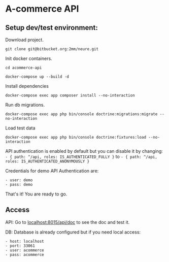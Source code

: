 # A-commerce API



## Setup dev/test environment:

Download project.
    
```
git clone git@bitbucket.org:2mm/neure.git
```

Init docker containers.

```
cd acommerce-api

docker-compose up --build -d
```
   
Install dependencies

```
docker-compose exec app composer install --no-interaction
``` 
   
Run db migrations.

```
docker-compose exec app php bin/console doctrine:migrations:migrate --no-interaction
```   

Load test data

```
docker-compose exec app php bin/console doctrine:fixtures:load --no-interaction
```   

API authentication is enabled by default but you can disable it by changing: `- { path: ^/api, roles: IS_AUTHENTICATED_FULLY }` to `- { path: ^/api, roles: IS_AUTHENTICATED_ANONYMOUSLY }`

Credentials for demo API Authentication are:

    - user: demo
    - pass: demo

That's it! You are ready to go.

## Access

API: Go to [localhost:8015/api/doc](http://localhost:8015/api/doc) to see the doc and test it.

DB: Database is already configured but if you need local access: 

    - host: localhost
    - port: 33061
    - user: acommerce
    - pass: acommerce





    